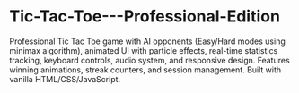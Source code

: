 # Tic-Tac-Toe---Professional-Edition
Professional Tic Tac Toe game with AI opponents (Easy/Hard modes using minimax algorithm), animated UI with particle effects, real-time statistics tracking, keyboard controls, audio system, and responsive design. Features winning animations, streak counters, and session management. Built with vanilla HTML/CSS/JavaScript.
